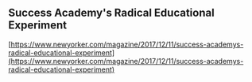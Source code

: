 ## Success Academy's Radical Educational Experiment
  
  [https://www.newyorker.com/magazine/2017/12/11/success-academys-radical-educational-experiment](https://www.newyorker.com/magazine/2017/12/11/success-academys-radical-educational-experiment)